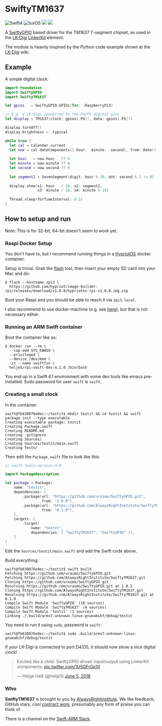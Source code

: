 # SwiftyTM1637

![Swift4](https://img.shields.io/badge/swift-4-blue.svg)
![tuxOS](https://img.shields.io/badge/os-tuxOS-green.svg?style=flat)
<a href="https://slackpass.io/swift-arm"><img src="https://img.shields.io/badge/Slack-swift/arm-red.svg?style=flat"/></a>
<a href="https://travis-ci.org/AlwaysRightInstitute/SwiftyTM1637"><img src="https://travis-ci.org/AlwaysRightInstitute/SwiftyTM1637.svg?branch=develop" /></a>

A 
[SwiftyGPIO](https://github.com/uraimo/SwiftyGPIO)
based driver for the TM1637 7-segment chipset,
as used in the
[LK-Digi](http://www.linkerkit.de/index.php?title=LK-Digi)
[LinkerKit](http://www.linkerkit.de)
element.

The module is heavily inspired by the Python code example shown at the
[LK-Digi](http://www.linkerkit.de/index.php?title=LK-Digi)
wiki.

## Example

A simple digital clock:

```swift
import Foundation
import SwiftyGPIO
import SwiftyTM1637

let gpios   = SwiftyGPIO.GPIOs(for: .RaspberryPi3)

// E.g. a LK-Digi connected to the P4/P5 digital pins
let display = TM1637(clock: gpios[.P4]!, data: gpios[.P5]!)

display.turnOff()
display.brightness = .typical

while true {
  let cal = Calendar.current
  let now = cal.dateComponents([.hour, .minute, .second], from: Date())
  
  let hour   = now.hour   ?? 0
  let minute = now.minute ?? 0
  let second = now.second ?? 0
  
  let segment2 = SevenSegment(digit: hour % 10, dot: second % 2 != 0)
  
  display.show(s1: hour   / 10, s2: segment2,
               s3: minute / 10, s4: minute % 10)
  
  Thread.sleep(forTimeInterval: 0.5)
}
```

## How to setup and run

Note: This is for 32-bit, 64-bit doesn't seem to work yet.

### Raspi Docker Setup

You don't have to, but I recommend running things in a
[HypriotOS](https://blog.hypriot.com/post/releasing-HypriotOS-1-8/)
docker container.

Setup is trivial. Grab the [flash](https://github.com/hypriot/flash) tool,
then insert your empty SD card into your Mac
and do:
```shell
$ flash --hostname zpi3 \
  https://github.com/hypriot/image-builder-rpi/releases/download/v1.8.0/hypriotos-rpi-v1.8.0.img.zip
```

Boot your Raspi and you should be able to reach it via `zpi3.local`.

I also recommend to use docker-machine (e.g. see 
[here](https://github.com/helje5/dockSwiftOnARM/wiki/Remote-Control-Raspi-Docker)),
but that is not necessary either.

### Running an ARM Swift container

Boot the container like so:

```shell
$ docker run --rm \
  --cap-add SYS_RAWIO \
  --privileged \
  --device /dev/mem \
  -it --name swiftfun \
  helje5/rpi-swift-dev:4.1.0 /bin/bash
```

You end up in a Swift 4.1 environment with some dev tools like emacs 
pre-installed. Sudo password for user `swift` is `swift`.

### Creating a small clock

In the container:

```shell
swift@fb630076e0ec:~/testit$ mkdir testit && cd testit && swift package init --type executable
Creating executable package: testit
Creating Package.swift
Creating README.md
Creating .gitignore
Creating Sources/
Creating Sources/testit/main.swift
Creating Tests/
```

Then edit the `Package.swift` file to look like this:
```swift
// swift-tools-version:4.0

import PackageDescription

let package = Package(
    name: "testit",
    dependencies: [
        .package(url: "https://github.com/uraimo/SwiftyGPIO.git",
                 from: "1.0.0"),
        .package(url: "https://github.com/AlwaysRightInstitute/SwiftyTM1637.git",
                 from: "0.1.0"),
    ],
    targets: [
        .target(
            name: "testit",
            dependencies: [ "SwiftyTM1637", "SwiftyGPIO" ]),
    ]
)
```

Edit the `Sources/testit/main.swift` and add the Swift code above.

Build everything:
```shell
swift@fb630076e0ec:~/testit$ swift build
Fetching https://github.com/uraimo/SwiftyGPIO.git
Fetching https://github.com/AlwaysRightInstitute/SwiftyTM1637.git
Cloning https://github.com/uraimo/SwiftyGPIO.git
Resolving https://github.com/uraimo/SwiftyGPIO.git at 1.0.5
Cloning https://github.com/AlwaysRightInstitute/SwiftyTM1637.git
Resolving https://github.com/AlwaysRightInstitute/SwiftyTM1637.git at 0.1.0
Compile Swift Module 'SwiftyGPIO' (10 sources)
Compile Swift Module 'SwiftyTM1637' (4 sources)
Compile Swift Module 'testit' (1 sources)
Linking ./.build/armv7-unknown-linux-gnueabihf/debug/testit
```

You need to run it using `sudo`, password is `swift`:
```shell
swift@fb630076e0ec:~/testit$ sudo .build/armv7-unknown-linux-gnueabihf/debug/testit
```

If your LK-Digi is connected to port D4/D5, it should now show a nice
digital clock!

<blockquote class="twitter-tweet" data-lang="en"><p lang="en" dir="ltr">Excited like a child: SwiftyGPIO driven input/output using LinkerKit components. <a href="https://t.co/1USQFrGp1d">pic.twitter.com/1USQFrGp1d</a></p>&mdash; Helge Heß (@helje5) <a href="https://twitter.com/helje5/status/1004022796924674048?ref_src=twsrc%5Etfw">June 5, 2018</a></blockquote> <script async src="https://platform.twitter.com/widgets.js" charset="utf-8"></script> 


### Who

**SwiftyTM1637** is brought to you by
[AlwaysRightInstitute](http://www.alwaysrightinstitute.com).
We like feedback, GitHub stars, 
cool [contract work](http://zeezide.com/en/services/services.html),
presumably any form of praise you can think of.

There is a channel on the [Swift-ARM Slack](http://swift-arm.noze.io).
